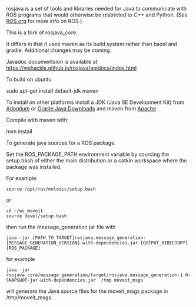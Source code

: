 rosjava is a set of tools and libraries needed for Java to communicate with ROS programs that would otherwise be restricted to C++ and Python.
(See [ROS.org](http://www.ros.org/) for more info on ROS.)  

This is a fork of rosjava_core.

It differs in that it uses maven as its build system rather than bazel and gradle.
Additional changes may be coming.

Javadoc documentaion is available at https://wshackle.github.io/rosjava/apidocs/index.html


To build on ubuntu

sudo apt-get install default-jdk maven

To install on other platforms install a JDK (Java SE Development Kit) from [Adoptium](https://adoptium.net/) or [Oracle Java Downloads](https://www.oracle.com/java/technologies/downloads/) and maven from [Apache](https://maven.apache.org/download.cgi?.)


Compile with maven with:

mvn install


To generate java sources for a ROS package.

Set the ROS_PACKAGE_PATH environment variable by sourcing the setup.bash of either the
main distribution or a catkin workspace where the package was installed.

For example:


    source /opt/ros/melodic/setup.bash

or

    cd ~/ws_moveit
    source devel/setup.bash

then run the message_generation jar file with 

    java -jar [PATH_TO_TARGET]rosjava.message_generation-[MESSAGE_GENERATION_VERSION]-with-dependencies.jar [OUTPUT_DIRECTORY] [ROS_PACKAGE]

for example

    java -jar rosjava_core/message_generation/target/rosjava.message_generation-1.0-SNAPSHOT-jar-with-dependencies.jar  /tmp moveit_msgs

will generate the Java source files for the moveit_msgs package in /tmp/moveit_msgs.


    


